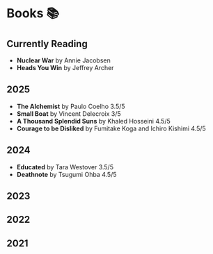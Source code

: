 # Books 📚

## Currently Reading

- **Nuclear War** by Annie Jacobsen
- **Heads You Win** by Jeffrey Archer

## 2025

- **The Alchemist** by Paulo Coelho 3.5/5
- **Small Boat** by Vincent Delecroix 3/5
- **A Thousand Splendid Suns** by Khaled Hosseini 4.5/5
- **Courage to be Disliked** by Fumitake Koga and Ichiro Kishimi 4.5/5

## 2024

- **Educated** by Tara Westover 3.5/5
- **Deathnote** by Tsugumi Ohba 4.5/5

## 2023

## 2022

## 2021
